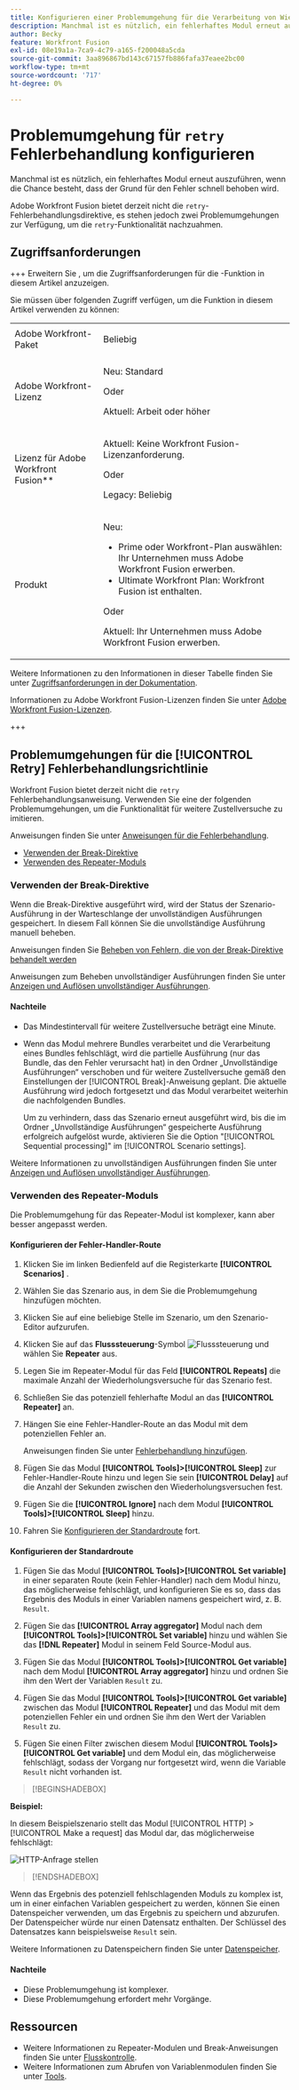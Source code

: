 ```yaml
---
title: Konfigurieren einer Problemumgehung für die Verarbeitung von Wiederholungsfehlern
description: Manchmal ist es nützlich, ein fehlerhaftes Modul erneut auszuführen, wenn die Chance besteht, dass der Grund für den Fehler schnell behoben wird.
author: Becky
feature: Workfront Fusion
exl-id: 08e19a1a-7ca9-4c79-a165-f200048a5cda
source-git-commit: 3aa896867bd143c67157fb886fafa37eaee2bc00
workflow-type: tm+mt
source-wordcount: '717'
ht-degree: 0%

---
```


# Problemumgehung für `retry` Fehlerbehandlung konfigurieren

Manchmal ist es nützlich, ein fehlerhaftes Modul erneut auszuführen, wenn die Chance besteht, dass der Grund für den Fehler schnell behoben wird.

Adobe Workfront Fusion bietet derzeit nicht die `retry`-Fehlerbehandlungsdirektive, es stehen jedoch zwei Problemumgehungen zur Verfügung, um die `retry`-Funktionalität nachzuahmen.

## Zugriffsanforderungen

+++ Erweitern Sie , um die Zugriffsanforderungen für die -Funktion in diesem Artikel anzuzeigen.

Sie müssen über folgenden Zugriff verfügen, um die Funktion in diesem Artikel verwenden zu können:

<table style="table-layout:auto">
 <col> 
 <col> 
 <tbody> 
  <tr> 
   <td role="rowheader">Adobe Workfront-Paket 
   <td> <p>Beliebig</p> </td> 
  </tr> 
  <tr data-mc-conditions=""> 
   <td role="rowheader">Adobe Workfront-Lizenz</td> 
   <td> <p>Neu: Standard</p><p>Oder</p><p>Aktuell: Arbeit oder höher</p> </td> 
  </tr> 
  <tr> 
   <td role="rowheader">Lizenz für Adobe Workfront Fusion**</td> 
   <td>
   <p>Aktuell: Keine Workfront Fusion-Lizenzanforderung.</p>
   <p>Oder</p>
   <p>Legacy: Beliebig </p>
   </td> 
  </tr> 
  <tr> 
   <td role="rowheader">Produkt</td> 
   <td>
   <p>Neu:</p> <ul><li>Prime oder Workfront-Plan auswählen: Ihr Unternehmen muss Adobe Workfront Fusion erwerben.</li><li>Ultimate Workfront Plan: Workfront Fusion ist enthalten.</li></ul>
   <p>Oder</p>
   <p>Aktuell: Ihr Unternehmen muss Adobe Workfront Fusion erwerben.</p>
   </td> 
  </tr>
 </tbody> 
</table>

Weitere Informationen zu den Informationen in dieser Tabelle finden Sie unter [Zugriffsanforderungen in der Dokumentation](/help/workfront-fusion/references/licenses-and-roles/access-level-requirements-in-documentation.md).

Informationen zu Adobe Workfront Fusion-Lizenzen finden Sie unter [Adobe Workfront Fusion-Lizenzen](/help/workfront-fusion/set-up-and-manage-workfront-fusion/licensing-operations-overview/license-automation-vs-integration.md).

+++

## Problemumgehungen für die [!UICONTROL Retry] Fehlerbehandlungsrichtlinie

Workfront Fusion bietet derzeit nicht die `retry` Fehlerbehandlungsanweisung. Verwenden Sie eine der folgenden Problemumgehungen, um die Funktionalität für weitere Zustellversuche zu imitieren.

Anweisungen finden Sie unter [Anweisungen für die Fehlerbehandlung](/help/workfront-fusion/references/errors/directives-for-error-handling.md).

* [Verwenden der Break-Direktive](#use-the-break-directive)
* [Verwenden des Repeater-Moduls](#use-the-repeater-module)

### Verwenden der Break-Direktive

Wenn die Break-Direktive ausgeführt wird, wird der Status der Szenario-Ausführung in der Warteschlange der unvollständigen Ausführungen gespeichert. In diesem Fall können Sie die unvollständige Ausführung manuell beheben.

Anweisungen finden Sie [Beheben von Fehlern, die von der Break-Direktive behandelt werden](/help/workfront-fusion/create-scenarios/config-error-handling/resolve-error-from-break-directive.md)

Anweisungen zum Beheben unvollständiger Ausführungen finden Sie unter [Anzeigen und Auflösen unvollständiger Ausführungen](/help/workfront-fusion/manage-scenarios/view-and-resolve-incomplete-executions.md).

#### Nachteile

* Das Mindestintervall für weitere Zustellversuche beträgt eine Minute.
* Wenn das Modul mehrere Bundles verarbeitet und die Verarbeitung eines Bundles fehlschlägt, wird die partielle Ausführung (nur das Bundle, das den Fehler verursacht hat) in den Ordner „Unvollständige Ausführungen“ verschoben und für weitere Zustellversuche gemäß den Einstellungen der [!UICONTROL Break]-Anweisung geplant. Die aktuelle Ausführung wird jedoch fortgesetzt und das Modul verarbeitet weiterhin die nachfolgenden Bundles.

  Um zu verhindern, dass das Szenario erneut ausgeführt wird, bis die im Ordner „Unvollständige Ausführungen“ gespeicherte Ausführung erfolgreich aufgelöst wurde, aktivieren Sie die Option &quot;[!UICONTROL Sequential processing]&quot; im [!UICONTROL Scenario settings].

Weitere Informationen zu unvollständigen Ausführungen finden Sie unter [Anzeigen und Auflösen unvollständiger Ausführungen](/help/workfront-fusion/manage-scenarios/view-and-resolve-incomplete-executions.md).

### Verwenden des Repeater-Moduls

Die Problemumgehung für das Repeater-Modul ist komplexer, kann aber besser angepasst werden.

#### Konfigurieren der Fehler-Handler-Route

1. Klicken Sie im linken Bedienfeld auf die Registerkarte **[!UICONTROL Scenarios]** .
1. Wählen Sie das Szenario aus, in dem Sie die Problemumgehung hinzufügen möchten.
1. Klicken Sie auf eine beliebige Stelle im Szenario, um den Szenario-Editor aufzurufen.
1. Klicken Sie auf das **Flusssteuerung**-Symbol ![Flusssteuerung](assets/flow-control-icon.png) und wählen Sie **Repeater** aus.
1. Legen Sie im Repeater-Modul für das Feld **[!UICONTROL Repeats]** die maximale Anzahl der Wiederholungsversuche für das Szenario fest.
1. Schließen Sie das potenziell fehlerhafte Modul an das **[!UICONTROL Repeater]** an.
1. Hängen Sie eine Fehler-Handler-Route an das Modul mit dem potenziellen Fehler an.

   Anweisungen finden Sie unter [Fehlerbehandlung hinzufügen](/help/workfront-fusion/create-scenarios/config-error-handling/error-handling.md).
1. Fügen Sie das Modul **[!UICONTROL Tools]>[!UICONTROL Sleep]** zur Fehler-Handler-Route hinzu und legen Sie sein **[!UICONTROL Delay]** auf die Anzahl der Sekunden zwischen den Wiederholungsversuchen fest.

1. Fügen Sie die **[!UICONTROL Ignore]** nach dem Modul **[!UICONTROL Tools]>[!UICONTROL Sleep]** hinzu.
1. Fahren Sie [Konfigurieren der Standardroute](#configure-the-default-route) fort.

#### Konfigurieren der Standardroute

1. Fügen Sie das Modul **[!UICONTROL Tools]>[!UICONTROL Set variable]** in einer separaten Route (kein Fehler-Handler) nach dem Modul hinzu, das möglicherweise fehlschlägt, und konfigurieren Sie es so, dass das Ergebnis des Moduls in einer Variablen namens gespeichert wird, z. B. `Result`.

1. Fügen Sie das **[!UICONTROL Array aggregator]** Modul nach dem **[!UICONTROL Tools]>[!UICONTROL Set variable]** hinzu und wählen Sie das **[!DNL Repeater]** Modul in seinem Feld Source-Modul aus.

1. Fügen Sie das Modul **[!UICONTROL Tools]>[!UICONTROL Get variable]** nach dem Modul **[!UICONTROL Array aggregator]** hinzu und ordnen Sie ihm den Wert der Variablen `Result` zu.

1. Fügen Sie das Modul **[!UICONTROL Tools]>[!UICONTROL Get variable]** zwischen das Modul **[!UICONTROL Repeater]** und das Modul mit dem potenziellen Fehler ein und ordnen Sie ihm den Wert der Variablen `Result` zu.

1. Fügen Sie einen Filter zwischen diesem Modul **[!UICONTROL Tools]>[!UICONTROL Get variable]** und dem Modul ein, das möglicherweise fehlschlägt, sodass der Vorgang nur fortgesetzt wird, wenn die Variable `Result` nicht vorhanden ist.

>[!BEGINSHADEBOX]

**Beispiel:**

In diesem Beispielszenario stellt das Modul [!UICONTROL HTTP] > [!UICONTROL Make a request] das Modul dar, das möglicherweise fehlschlägt:

![HTTP-Anfrage stellen](assets/http-make-request.png)

>[!ENDSHADEBOX]

Wenn das Ergebnis des potenziell fehlschlagenden Moduls zu komplex ist, um in einer einfachen Variablen gespeichert zu werden, können Sie einen Datenspeicher verwenden, um das Ergebnis zu speichern und abzurufen. Der Datenspeicher würde nur einen Datensatz enthalten. Der Schlüssel des Datensatzes kann beispielsweise `Result` sein.

Weitere Informationen zu Datenspeichern finden Sie unter [Datenspeicher](/help/workfront-fusion/create-scenarios/map-data/data-stores.md).

#### Nachteile

* Diese Problemumgehung ist komplexer.
* Diese Problemumgehung erfordert mehr Vorgänge.

## Ressourcen

* Weitere Informationen zu Repeater-Modulen und Break-Anweisungen finden Sie unter [Flusskontrolle](/help/workfront-fusion/references/apps-and-modules/tools-and-transformers/flow-control.md).
* Weitere Informationen zum Abrufen von Variablenmodulen finden Sie unter [Tools](/help/workfront-fusion/references/apps-and-modules/tools-and-transformers/tools-modules.md).
